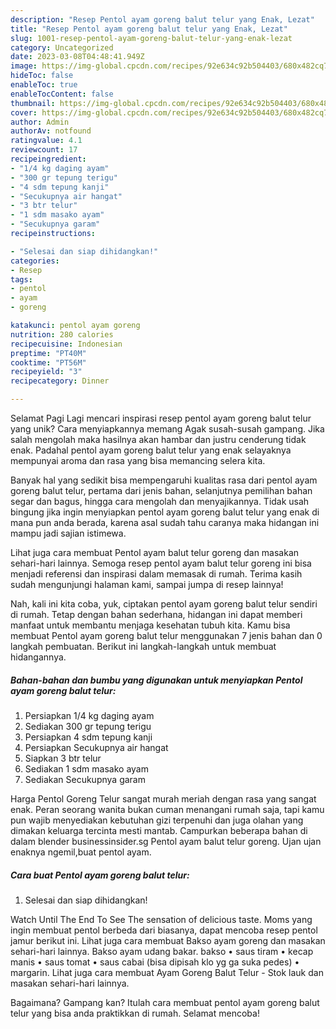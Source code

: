 ```yaml
---
description: "Resep Pentol ayam goreng balut telur yang Enak, Lezat"
title: "Resep Pentol ayam goreng balut telur yang Enak, Lezat"
slug: 1001-resep-pentol-ayam-goreng-balut-telur-yang-enak-lezat
category: Uncategorized
date: 2023-03-08T04:48:41.949Z
image: https://img-global.cpcdn.com/recipes/92e634c92b504403/680x482cq70/pentol-ayam-goreng-balut-telur-foto-resep-utama.jpg
hideToc: false
enableToc: true
enableTocContent: false
thumbnail: https://img-global.cpcdn.com/recipes/92e634c92b504403/680x482cq70/pentol-ayam-goreng-balut-telur-foto-resep-utama.jpg
cover: https://img-global.cpcdn.com/recipes/92e634c92b504403/680x482cq70/pentol-ayam-goreng-balut-telur-foto-resep-utama.jpg
author: Admin
authorAv: notfound
ratingvalue: 4.1
reviewcount: 17
recipeingredient:
- "1/4 kg daging ayam"
- "300 gr tepung terigu"
- "4 sdm tepung kanji"
- "Secukupnya air hangat"
- "3 btr telur"
- "1 sdm masako ayam"
- "Secukupnya garam"
recipeinstructions:

- "Selesai dan siap dihidangkan!"
categories:
- Resep
tags:
- pentol
- ayam
- goreng

katakunci: pentol ayam goreng 
nutrition: 280 calories
recipecuisine: Indonesian
preptime: "PT40M"
cooktime: "PT56M"
recipeyield: "3"
recipecategory: Dinner

---
```



Selamat Pagi Lagi mencari inspirasi resep pentol ayam goreng balut telur yang unik? Cara menyiapkannya memang Agak susah-susah gampang. Jika salah mengolah maka hasilnya akan hambar dan justru cenderung tidak enak. Padahal pentol ayam goreng balut telur yang enak selayaknya mempunyai aroma dan rasa yang bisa memancing selera kita.


Banyak hal yang sedikit bisa mempengaruhi kualitas rasa dari pentol ayam goreng balut telur, pertama dari jenis bahan, selanjutnya pemilihan bahan segar dan bagus, hingga cara mengolah dan menyajikannya. Tidak usah bingung jika ingin menyiapkan pentol ayam goreng balut telur yang enak di mana pun anda berada, karena asal sudah tahu caranya maka hidangan ini mampu jadi sajian istimewa.

Lihat juga cara membuat Pentol ayam balut telur goreng dan masakan sehari-hari lainnya. Semoga resep pentol ayam balut telur goreng ini bisa menjadi referensi dan inspirasi dalam memasak di rumah. Terima kasih sudah mengunjungi halaman kami, sampai jumpa di resep lainnya!


Nah, kali ini kita coba, yuk, ciptakan pentol ayam goreng balut telur sendiri di rumah. Tetap dengan bahan sederhana, hidangan ini dapat memberi manfaat untuk membantu menjaga kesehatan tubuh kita. Kamu bisa membuat Pentol ayam goreng balut telur menggunakan 7 jenis bahan dan 0 langkah pembuatan. Berikut ini langkah-langkah untuk membuat hidangannya.

<!--inarticleads1-->

##### Bahan-bahan dan bumbu yang digunakan untuk menyiapkan Pentol ayam goreng balut telur:

1. Persiapkan 1/4 kg daging ayam
1. Sediakan 300 gr tepung terigu
1. Persiapkan 4 sdm tepung kanji
1. Persiapkan Secukupnya air hangat
1. Siapkan 3 btr telur
1. Sediakan 1 sdm masako ayam
1. Sediakan Secukupnya garam


Harga Pentol Goreng Telur sangat murah meriah dengan rasa yang sangat enak. Peran seorang wanita bukan cuman menangani rumah saja, tapi kamu pun wajib menyediakan kebutuhan gizi terpenuhi dan juga olahan yang dimakan keluarga tercinta mesti mantab. Campurkan beberapa bahan di dalam blender businessinsider.sg Pentol ayam balut telur goreng. Ujan ujan enaknya ngemil,buat pentol ayam. 

<!--inarticleads2-->

##### Cara buat Pentol ayam goreng balut telur:


1. Selesai dan siap dihidangkan!

Watch Until The End To See The sensation of delicious taste. Moms yang ingin membuat pentol berbeda dari biasanya, dapat mencoba resep pentol jamur berikut ini. Lihat juga cara membuat Bakso ayam goreng dan masakan sehari-hari lainnya. Bakso ayam udang bakar. bakso • saus tiram • kecap manis • saus tomat • saus cabai (bisa dipisah klo yg ga suka pedes) • margarin. Lihat juga cara membuat Ayam Goreng Balut Telur - Stok lauk dan masakan sehari-hari lainnya. 

Bagaimana? Gampang kan? Itulah cara membuat pentol ayam goreng balut telur yang bisa anda praktikkan di rumah. Selamat mencoba!
